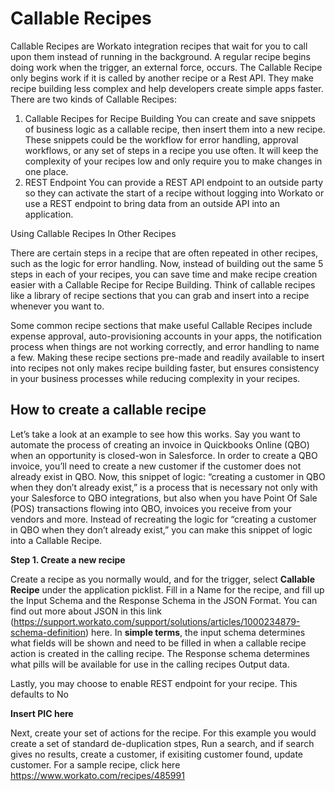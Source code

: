 # Callable Recipes
Callable Recipes are Workato integration recipes that wait for you to call upon them instead of running in the background. A regular recipe begins doing work when the trigger, an external force, occurs. The Callable Recipe only begins work if it is called by another recipe or a Rest API. They make recipe building less complex and help developers create simple apps faster. There are two kinds of Callable Recipes:

1. Callable Recipes for Recipe Building
You can create and save snippets of business logic as a callable recipe, then insert them into a new recipe. These snippets could be the workflow for error handling, approval workflows, or any set of steps in a recipe you use often. It will keep the complexity of your recipes low and only require you to make changes in one place.
2. REST Endpoint
You can provide a REST API endpoint to an outside party so they can activate the start of a recipe without logging into Workato or use a REST endpoint to bring data from an outside API into an application.

Using Callable Recipes In Other Recipes

There are certain steps in a recipe that are often repeated in other recipes, such as the logic for error handling. Now, instead of building out the same 5 steps in each of your recipes, you can save time and make recipe creation easier with a Callable Recipe for Recipe Building. Think of callable recipes like a library of recipe sections that you can grab and insert into a recipe whenever you want to.

Some common recipe sections that make useful Callable Recipes include expense approval, auto-provisioning accounts in your apps, the notification process when things are not working correctly, and error handling to name a few. Making these recipe sections pre-made and readily available to insert into recipes not only makes recipe building faster, but ensures consistency in your business processes while reducing complexity in your recipes.

## How to create a callable recipe

Let’s take a look at an example to see how this works. Say you want to automate the process of creating an invoice in Quickbooks Online (QBO) when an opportunity is closed-won in Salesforce. In order to create a QBO invoice, you’ll need to create a new customer if the customer does not already exist in QBO. Now, this snippet of logic: “creating a customer in QBO when they don’t already exist,” is a process that is necessary not only with your Salesforce to QBO integrations, but also when you have Point Of Sale (POS) transactions flowing into QBO, invoices you receive from your vendors and more. Instead of recreating the logic for “creating a customer in QBO when they don’t already exist,” you can make this snippet of logic into a Callable Recipe.

**Step 1. Create a new recipe**

Create a recipe as you normally would, and for the trigger, select **Callable Recipe** under the application picklist. Fill in a Name for the recipe, and fill up the Input Schema and the Response Schema in the JSON Format. You can find out more about JSON in this link (https://support.workato.com/support/solutions/articles/1000234879-schema-definition) here. 
In **simple terms**, the input schema determines what fields will be shown and need to be filled in when a callable recipe action is created in the calling recipe. The Response schema determines what pills will be available for use in the calling recipes Output data. 

Lastly, you may choose to enable REST endpoint for your recipe. This defaults to No

**Insert PIC here**

Next, create your set of actions for the recipe. For this example you would create a set of standard de-duplication stpes, Run a search, and if search gives no results, create a customer, if exisiting customer found, update customer. For a sample recipe, click here https://www.workato.com/recipes/485991


